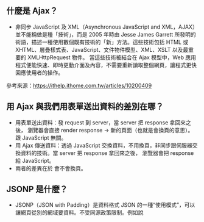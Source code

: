 ## 什麼是 Ajax？
* 非同步 JavaScript 及 XML（Asynchronous JavaScript and XML，AJAX） 並不能稱做是種「技術」，而是 2005 年時由 Jesse James Garrett 所發明的術語，描述一種使用數個既有技術的「新」方法。這些技術包括 HTML 或 XHTML、層疊樣式表、JavaScript、文件物件模型、XML、XSLT 以及最重要的 XMLHttpRequest 物件。
當這些技術被結合在 Ajax 模型中，Web 應用程式便能快速、即時更動介面及內容，不需要重新讀取整個網頁，讓程式更快回應使用者的操作。

參考來源：https://ithelp.ithome.com.tw/articles/10200409

## 用 Ajax 與我們用表單送出資料的差別在哪？
* 用表單送出資料：發 request 到 server，當 server 把 response 拿回來之後， 瀏覽器會直接 render response -> 新的頁面（也就是會換頁的意思）。跟 JavaScript 無關。
* 用 Ajax 傳送資料：透過 JavaScript 交換資料，不用換頁，非同步跟伺服器交換資料的技術。當 server 把 response 拿回來之後， 瀏覽器會把 response 給 JavaScript。
* 兩者的差異在於 會不會換頁。

## JSONP 是什麼？
* JSONP（JSON with Padding）是資料格式 JSON 的一種“使用模式”，可以讓網頁從別的網域要資料。不受同源政策限制。例如說<script>這個 Tag，我們不是常常引用 CDN 或是 Google Analytics 之類的第三方套件嗎？網址都是其他 Domain 的，但是卻能正常載入。 JSONP 就是利用<script>的這個特性來達成跨來源請求的。

參考來源：https://blog.techbridge.cc/2017/05/20/api-ajax-cors-and-jsonp/

## 要如何存取跨網域的 API？
1. 最標準、正確的解決方法是透過 W3C 規範 的「跨來源資源共用（Cross-Origin Resource Sharing，CORS）」，透過 伺服器在 HTTP Header 的設定，讓瀏覽器能取得不同來源的資源。伺服器端需要在回應的 Header 加上如 Access-Control-Allow-Origin、Access-Control-Request-Method、Access-Control-Request-Headers 等設定，限制伺服器能接受的來源、使用的方法、可攜帶的 Header 等等。
2. 或者使用 JSONP，也就是透過 HTML 中沒有跨域限制的標籤如 img、script 等，再藉由指定 callback 函式，將回應內容接回 JavaScript 中。

參考資料：https://medium.com/schaoss-blog/%E5%89%8D%E7%AB%AF%E4%B8%89%E5%8D%81-22-fe-%E7%82%BA%E4%BB%80%E9%BA%BC%E8%B7%A8%E5%9F%9F%E8%AB%8B%E6%B1%82%E6%9C%83%E7%94%A2%E7%94%9F%E9%8C%AF%E8%AA%A4-%E5%A6%82%E4%BD%95%E8%99%95%E7%90%86-a2145e141d51

## 為什麼我們在第四週時沒碰到跨網域的問題，這週卻碰到了？
* 第四週是使用 Node.js 透過電腦發 request 給 server，而 server 回傳 response 給電腦。但是，這週是透過瀏覽器發 request 到 server ，瀏覽器會限制你做某些事情，收到 request 會幫你加一些東西...瀏覽器版本＆ 額外資訊等。
* 當開發者透過 JavaScript 針對不同於當前位置的來源發送請求，這個請求的回應就會被瀏覽器攔截掉，不交給 JavaScript 處理。這邊的「不同來源」，指的是目標資源與當前網頁的網域（domain）、通訊協定（protocol）或通訊埠（port）只要有任一項不同，就算是不同來源。

參考來源：https://medium.com/schaoss-blog/%E5%89%8D%E7%AB%AF%E4%B8%89%E5%8D%81-22-fe-%E7%82%BA%E4%BB%80%E9%BA%BC%E8%B7%A8%E5%9F%9F%E8%AB%8B%E6%B1%82%E6%9C%83%E7%94%A2%E7%94%9F%E9%8C%AF%E8%AA%A4-%E5%A6%82%E4%BD%95%E8%99%95%E7%90%86-a2145e141d51
